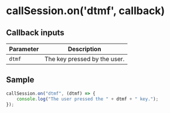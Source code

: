# callSession.on('dtmf', callback)

## Callback inputs

| Parameter | Description                  |
| --------- | ---------------------------- |
| `dtmf`    | The key pressed by the user. |

## Sample

```ts
callSession.on("dtmf", (dtmf) => {
	console.log("The user pressed the " + dtmf + " key.");
});
```
